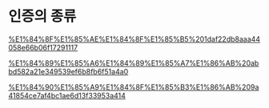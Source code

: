 # 인증의 종류

[%E1%84%8F%E1%85%AE%E1%84%8F%E1%85%B5%201daf22db8aaa44058e66b06f17291117](%E1%84%8F%E1%85%AE%E1%84%8F%E1%85%B5%201daf22db8aaa44058e66b06f17291117)

[%E1%84%89%E1%85%A6%E1%84%89%E1%85%A7%E1%86%AB%20abbd582a21e349539ef6b8fb6f51a4a0](%E1%84%89%E1%85%A6%E1%84%89%E1%85%A7%E1%86%AB%20abbd582a21e349539ef6b8fb6f51a4a0)

[%E1%84%90%E1%85%A9%E1%84%8F%E1%85%B3%E1%86%AB%209a41854ce7af4bc1ae6d13f33953a414](%E1%84%90%E1%85%A9%E1%84%8F%E1%85%B3%E1%86%AB%209a41854ce7af4bc1ae6d13f33953a414)